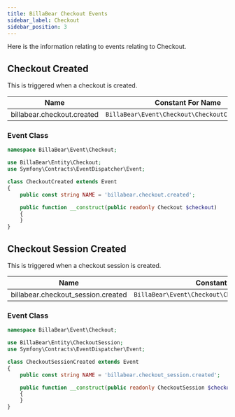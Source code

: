 ```yaml
---
title: BillaBear Checkout Events
sidebar_label: Checkout
sidebar_position: 3
---
```

Here is the information relating to events relating to Checkout.

## Checkout Created

This is triggered when a checkout is created.

| Name | Constant For Name |
| --- | --- |
| billabear.checkout.created | `BillaBear\Event\Checkout\CheckoutCreated::NAME` |

### Event Class

```php
namespace BillaBear\Event\Checkout;

use BillaBear\Entity\Checkout;
use Symfony\Contracts\EventDispatcher\Event;

class CheckoutCreated extends Event
{
    public const string NAME = 'billabear.checkout.created';

    public function __construct(public readonly Checkout $checkout)
    {
    }
}
```

## Checkout Session Created

This is triggered when a checkout session is created.

| Name | Constant For Name |
| --- | --- |
| billabear.checkout_session.created | `BillaBear\Event\Checkout\CheckoutSessionCreated::NAME` |

### Event Class

```php
namespace BillaBear\Event\Checkout;

use BillaBear\Entity\CheckoutSession;
use Symfony\Contracts\EventDispatcher\Event;

class CheckoutSessionCreated extends Event
{
    public const string NAME = 'billabear.checkout_session.created';

    public function __construct(public readonly CheckoutSession $checkoutSession)
    {
    }
}
```